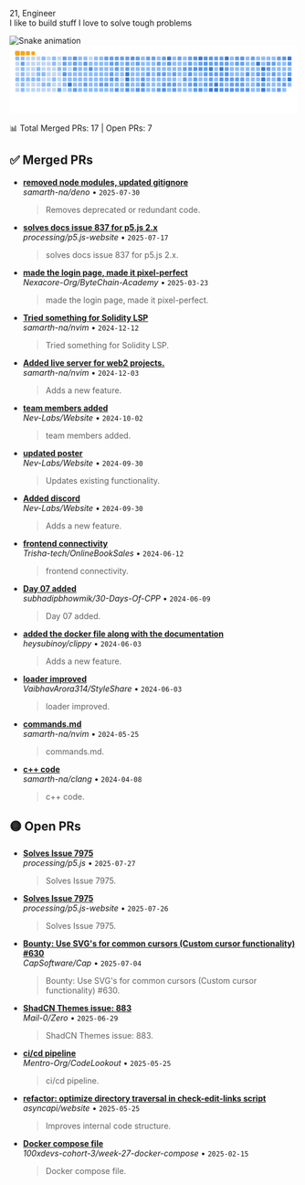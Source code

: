 21, Engineer
<br>
I like to build stuff
I love to solve tough problems

![Snake animation](https://github.com/nalindalal/nalindalal/blob/output/github-contribution-grid-snake-dark.svg)
![snake gif](./github-contribution-grid-snake.gif)


<!-- PRS-START -->

📊 Total Merged PRs: 17 | Open PRs: 7

## ✅ Merged PRs
- **[removed node modules, updated gitignore](https://github.com/samarth-na/deno/pull/1)**  
  _samarth-na/deno_ • `2025-07-30`  
  > Removes deprecated or redundant code.



- **[solves docs issue 837 for p5.js 2.x](https://github.com/processing/p5.js-website/pull/879)**  
  _processing/p5.js-website_ • `2025-07-17`  
  > solves docs issue 837 for p5.js 2.x.

- **[made the login page, made it pixel-perfect](https://github.com/Nexacore-Org/ByteChain-Academy/pull/26)**  
  _Nexacore-Org/ByteChain-Academy_ • `2025-03-23`  
  > made the login page, made it pixel-perfect.

- **[Tried something for Solidity LSP](https://github.com/samarth-na/nvim/pull/4)**  
  _samarth-na/nvim_ • `2024-12-12`  
  > Tried something for Solidity LSP.

- **[Added live server for web2 projects.](https://github.com/samarth-na/nvim/pull/3)**  
  _samarth-na/nvim_ • `2024-12-03`  
  > Adds a new feature.

- **[team members added](https://github.com/Nev-Labs/Website/pull/3)**  
  _Nev-Labs/Website_ • `2024-10-02`  
  > team members added.

- **[updated poster](https://github.com/Nev-Labs/Website/pull/2)**  
  _Nev-Labs/Website_ • `2024-09-30`  
  > Updates existing functionality.

- **[Added discord](https://github.com/Nev-Labs/Website/pull/1)**  
  _Nev-Labs/Website_ • `2024-09-30`  
  > Adds a new feature.



- **[frontend connectivity](https://github.com/Trisha-tech/OnlineBookSales/pull/161)**  
  _Trisha-tech/OnlineBookSales_ • `2024-06-12`  
  > frontend connectivity.

- **[Day 07 added](https://github.com/subhadipbhowmik/30-Days-Of-CPP/pull/155)**  
  _subhadipbhowmik/30-Days-Of-CPP_ • `2024-06-09`  
  > Day 07 added.

- **[added the docker file along with the documentation](https://github.com/heysubinoy/clippy/pull/33)**  
  _heysubinoy/clippy_ • `2024-06-03`  
  > Adds a new feature.

- **[loader improved](https://github.com/VaibhavArora314/StyleShare/pull/89)**  
  _VaibhavArora314/StyleShare_ • `2024-06-03`  
  > loader improved.

- **[commands.md](https://github.com/samarth-na/nvim/pull/1)**  
  _samarth-na/nvim_ • `2024-05-25`  
  > commands.md.



- **[c++ code](https://github.com/samarth-na/clang/pull/1)**  
  _samarth-na/clang_ • `2024-04-08`  
  > c++ code.

## 🟡 Open PRs
- **[Solves Issue 7975](https://github.com/processing/p5.js/pull/7989)**  
  _processing/p5.js_ • `2025-07-27`  
  > Solves Issue 7975.

- **[Solves Issue 7975](https://github.com/processing/p5.js-website/pull/919)**  
  _processing/p5.js-website_ • `2025-07-26`  
  > Solves Issue 7975.

- **[Bounty: Use SVG's for common cursors (Custom cursor functionality) #630](https://github.com/CapSoftware/Cap/pull/722)**  
  _CapSoftware/Cap_ • `2025-07-04`  
  > Bounty: Use SVG's for common cursors (Custom cursor functionality) #630.

- **[ShadCN Themes issue: 883](https://github.com/Mail-0/Zero/pull/1546)**  
  _Mail-0/Zero_ • `2025-06-29`  
  > ShadCN Themes issue: 883.

- **[ci/cd pipeline](https://github.com/Mentro-Org/CodeLookout/pull/27)**  
  _Mentro-Org/CodeLookout_ • `2025-05-25`  
  > ci/cd pipeline.

- **[refactor: optimize directory traversal in check-edit-links script](https://github.com/asyncapi/website/pull/4126)**  
  _asyncapi/website_ • `2025-05-25`  
  > Improves internal code structure.

- **[Docker compose file](https://github.com/100xdevs-cohort-3/week-27-docker-compose/pull/1)**  
  _100xdevs-cohort-3/week-27-docker-compose_ • `2025-02-15`  
  > Docker compose file.

<!-- PRS-END -->
